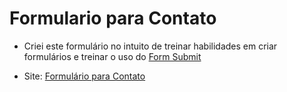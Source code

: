 # Formulario para Contato
 
- Criei este formulário no intuito de treinar habilidades em criar formulários e treinar o uso do <a href="https://formsubmit.co/?utm_source=formsubmit.co&utm_medium=site%20link&utm_campaign=submission%20page" target="_blank">Form Submit</a> 

 
 - Site: <a href="https://kowacontactpage.netlify.app" target="_blank">Formulário para Contato</a> 
